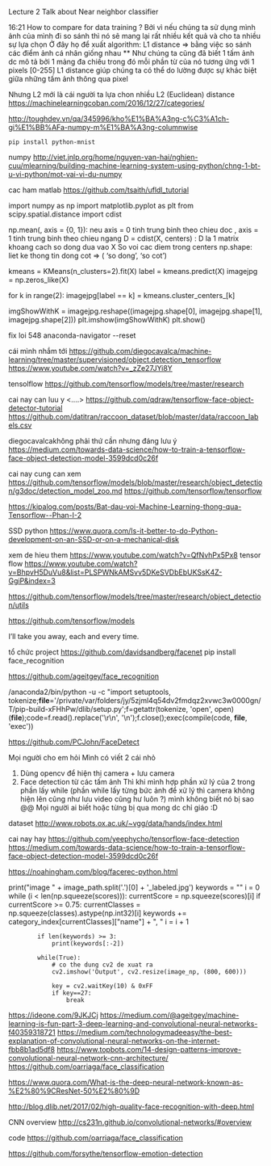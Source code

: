Lecture 2
Talk about Near neighbor classifier 

16:21 How to compare for data training ?
Bởi vì nếu chúng ta sử dụng mình ảnh của mình đi so sánh 
thì nó sẽ mang lại rất nhiều kết quả và cho ta nhiều sự lựa chọn
Ở đây họ để xuất algorithm: L1 distance 
=> bằng việc so sánh các điểm ảnh cá nhân giống nhau
** Như chúng ta cũng đã biết 1 tấm ảnh dc mô tả bởi 1 mảng đa chiều trong đó
mỗi phần từ của nó tương ứng với 1 pixels [0-255]
L1 distance giúp chúng ta có thể do lường được sự khác biệt giữa những
tấm ảnh thông qua pixel 
 

Nhưng  L2 mới là cái người ta lựa chon nhiều 
L2 (Euclidean) distance
https://machinelearningcoban.com/2016/12/27/categories/

http://toughdev.vn/qa/345996/kho%E1%BA%A3ng-c%C3%A1ch-gi%E1%BB%AFa-numpy-m%E1%BA%A3ng-columnwise

`pip install python-mnist`


numpy 
http://viet.jnlp.org/home/nguyen-van-hai/nghien-cuu/mlearning/building-machine-learning-system-using-python/chng-1-bt-u-vi-python/mot-vai-vi-du-numpy

cac ham matlab
https://github.com/tsaith/ufldl_tutorial

import numpy as np
import matplotlib.pyplot as plt 
from scipy.spatial.distance import cdist

np.mean(<matrix>, axis = {0, 1}): neu axis = 0 tinh trung binh theo chieu doc , axis = 1 tinh trung binh theo chieu ngang 
D = cdist(X, centers) : D la 1 matrix khoang cach so dong dua vao X So voi cac diem trong centers 
np.shape: liet ke thong tin dong cot => ( ‘so dong’, ‘so cot’)


kmeans = KMeans(n_clusters=2).fit(X)
label = kmeans.predict(X)
imagejpg = np.zeros_like(X)

for k in range(2):
    imagejpg[label == k] = kmeans.cluster_centers_[k]
    
imgShowWithK = imagejpg.reshape((imagejpg.shape[0], imagejpg.shape[1], imagejpg.shape[2]))
plt.imshow(imgShowWithK)
plt.show()




fix loi 548
anaconda-navigator --reset




cái mình nhắm tới 
https://github.com/diegocavalca/machine-learning/tree/master/supervisioned/object.detection_tensorflow
https://www.youtube.com/watch?v=_zZe27JYi8Y



tensolflow 
https://github.com/tensorflow/models/tree/master/research


cai nay can luu y <….>
https://github.com/qdraw/tensorflow-face-object-detector-tutorial
https://github.com/datitran/raccoon_dataset/blob/master/data/raccoon_labels.csv


diegocavalcakhông phải thứ cần nhưng đáng lưu ý 
https://medium.com/towards-data-science/how-to-train-a-tensorflow-face-object-detection-model-3599dcd0c26f

cai nay cung can xem
https://github.com/tensorflow/models/blob/master/research/object_detection/g3doc/detection_model_zoo.md
https://github.com/tensorflow/tensorflow


https://kipalog.com/posts/Bat-dau-voi-Machine-Learning-thong-qua-Tensorflow--Phan-I-2

SSD python
https://www.quora.com/Is-it-better-to-do-Python-development-on-an-SSD-or-on-a-mechanical-disk


xem de hieu them 
https://www.youtube.com/watch?v=QfNvhPx5Px8
tensor flow 
https://www.youtube.com/watch?v=BhpvH5DuVu8&list=PLSPWNkAMSvv5DKeSVDbEbUKSsK4Z-GgiP&index=3


https://github.com/tensorflow/models/tree/master/research/object_detection/utils


https://github.com/tensorflow/models

I’ll take you away, each and every time.


tổ chức project 
https://github.com/davidsandberg/facenet
pip install face_recognition


https://github.com/ageitgey/face_recognition


/anaconda2/bin/python -u -c "import setuptools, tokenize;__file__='/private/var/folders/jy/5zjml4q54dv2fmdqz2xvwc3w0000gn/T/pip-build-xFHhPw/dlib/setup.py';f=getattr(tokenize, 'open', open)(__file__);code=f.read().replace('\r\n', '\n');f.close();exec(compile(code, __file__, 'exec'))


https://github.com/PCJohn/FaceDetect

Mọi người cho em hỏi 
Mình  có viết 2 cái nhỏ  
1. Dùng opencv để hiện thị camera + lưu camera 
2. Face detection từ các tấm ảnh 
Thì khi mình hợp phần xử lý của 2 trong phần lấy while (phần while lấy từng bức ảnh để xử lý thì camera không hiện lên cũng như lưu video cũng hư luôn ?)
mình không biết nó bị sao @@
Mọi người ai biết hoặc từng bị qua mong dc chỉ giáo :D



dataset 
http://www.robots.ox.ac.uk/~vgg/data/hands/index.html

cai nay hay
https://github.com/yeephycho/tensorflow-face-detection
https://medium.com/towards-data-science/how-to-train-a-tensorflow-face-object-detection-model-3599dcd0c26f

https://noahingham.com/blog/facerec-python.html



print("image " + image_path.split('.')[0] + '_labeled.jpg')
            keywords = ""
            i = 0
            while (i < len(np.squeeze(scores))):
                currentScore = np.squeeze(scores)[i]
                if currentScore >= 0.75:
                    currentClasses = np.squeeze(classes).astype(np.int32)[i]
                    keywords += category_index[currentClasses]["name"] + ", "
                i = i + 1

            if len(keywords) >= 3:
                print(keywords[:-2])

            while(True):
                # co the dung cv2 de xuat ra
                cv2.imshow('Output', cv2.resize(image_np, (800, 600)))

                key = cv2.waitKey(10) & 0xFF
                if key==27:
                    break


https://ideone.com/9JKJCj
https://medium.com/@ageitgey/machine-learning-is-fun-part-3-deep-learning-and-convolutional-neural-networks-f40359318721
https://medium.com/technologymadeeasy/the-best-explanation-of-convolutional-neural-networks-on-the-internet-fbb8b1ad5df8
https://www.topbots.com/14-design-patterns-improve-convolutional-neural-network-cnn-architecture/
https://github.com/oarriaga/face_classification


https://www.quora.com/What-is-the-deep-neural-network-known-as-%E2%80%9CResNet-50%E2%80%9D




http://blog.dlib.net/2017/02/high-quality-face-recognition-with-deep.html


CNN overview
http://cs231n.github.io/convolutional-networks/#overview



code 
https://github.com/oarriaga/face_classification

https://github.com/forsythe/tensorflow-emotion-detection





